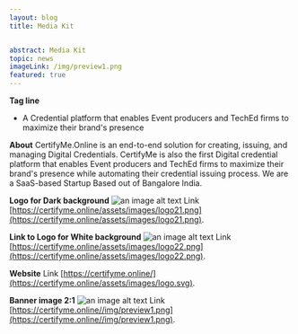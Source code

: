 ```yaml
---
layout: blog
title: Media Kit


abstract: Media Kit
topic: news
imageLink: /img/preview1.png
featured: true
---
```

**Tag line**
* A Credential platform that enables Event producers and TechEd firms to maximize their brand's presence

**About**
CertifyMe.Online is an end-to-end solution for creating, issuing, and managing Digital Credentials. CertifyMe is also the first Digital credential platform that enables Event producers and TechEd firms to maximize their brand's presence while automating their credential issuing process.
We are a SaaS-based Startup Based out of Bangalore India.

**Logo for Dark background**
![an image alt text](https://certifyme.online/assets/images/logo21.png "Logo for Dark background")
Link [https://certifyme.online/assets/images/logo21.png](https://certifyme.online/assets/images/logo21.png). 

**Link to Logo for White background**
![an image alt text](https://certifyme.online/assets/images/logo22.png "Logo for White background")
Link [https://certifyme.online/assets/images/logo22.png](https://certifyme.online/assets/images/logo22.png). 

**Website**
Link  [https://certifyme.online/](https://certifyme.online/assets/images/logo.svg). 


**Banner image 2:1**
![an image alt text](https://certifyme.online//img/preview1.png "Banner")
Link [https://certifyme.online//img/preview1.png](https://certifyme.online//img/preview1.png). 

